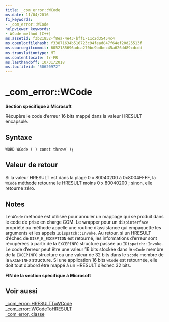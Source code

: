 ```yaml
---
title: _com_error::WCode
ms.date: 11/04/2016
f1_keywords:
- _com_error::WCode
helpviewer_keywords:
- WCode method [C++]
ms.assetid: f3b21852-f8ea-4e43-bff1-11c2d35454c4
ms.openlocfilehash: f33871634b516723c94fead847f64ef20d25513f
ms.sourcegitcommit: 6052185696adca270bc9bdbec45a626dd89cdcdd
ms.translationtype: MT
ms.contentlocale: fr-FR
ms.lasthandoff: 10/31/2018
ms.locfileid: "50620972"
---
```

# <a name="comerrorwcode"></a>_com_error::WCode

**Section spécifique à Microsoft**

Récupère le code d’erreur 16 bits mappé dans la valeur HRESULT encapsulé.

## <a name="syntax"></a>Syntaxe

```
WORD WCode ( ) const throw( );
```

## <a name="return-value"></a>Valeur de retour

Si la valeur HRESULT est dans la plage 0 x 80040200 à 0x8004FFFF, la `WCode` méthode retourne le HRESULT moins 0 x 80040200 ; sinon, elle retourne zéro.

## <a name="remarks"></a>Notes

Le `WCode` méthode est utilisée pour annuler un mappage qui se produit dans le code de prise en charge COM. Le wrapper pour un `dispinterface` propriété ou méthode appelle une routine d’assistance qui empaquette les arguments et les appels `IDispatch::Invoke`. Au retour, si un HRESULT d’échec de `DISP_E_EXCEPTION` est retourné, les informations d’erreur sont récupérées à partir de la `EXCEPINFO` structure passée au `IDispatch::Invoke`. Le code d’erreur peut être une valeur 16 bits stockée dans le `wCode` membre de la `EXCEPINFO` structure ou une valeur de 32 bits dans le `scode` membre de la `EXCEPINFO` structure. Si une application 16 bits `wCode` est retournée, elle doit tout d’abord être mappé à un HRESULT d’échec 32 bits.

**FIN de la section spécifique à Microsoft**

## <a name="see-also"></a>Voir aussi

[_com_error::HRESULTToWCode](../cpp/com-error-hresulttowcode.md)<br/>
[_com_error::WCodeToHRESULT](../cpp/com-error-wcodetohresult.md)<br/>
[_com_error, classe](../cpp/com-error-class.md)
